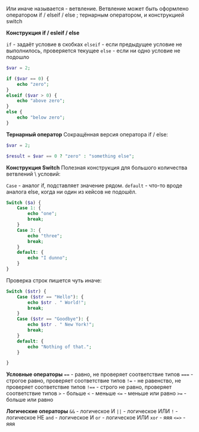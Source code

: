 Или иначе называется - ветвление. Ветвление может быть оформлено оператором if / elseif / else ; тернарным оператором, и конструкцией switch

**Конструкция if / esleif / else**

`if` - задаёт условие в скобках
`elseif` - если предыдущее условие не выполнилось, проверяется текущее
`else` - если ни одно условие не подошло

```php
$var = 2;

if ($var == 0) {
	echo "zero";
}
elseif ($var > 0) {
	echo "above zero";
}
else {
	echo "below zero";
}
```

**Тернарный оператор**
Сокращённая версия оператора if / else:
```php
$var = 2;

$result = $var == 0 ? "zero" : "something else";
```

**Конструкция Switch**
Полезная конструкция для большого количества ветвлений \ условий:

`Case` - аналог if, подставляет значение рядом.
`default` - что-то вроде аналога else, когда ни один из кейсов не подошёл.

```php
Switch ($a) {
	Case 1: {
		echo "one";
		break;
	}
	Case 3: {
		echo "three";
		break;
	}
	default: {
		echo "I dunno";
	}
}
```

Проверка строк пишется чуть иначе:
```php
Switch ($str) {
	Case ($str == "Hello"): {
		echo $str . " World!";
		break;
	}
	Case ($str == "Goodbye"): {
		echo $str . " New York!";
		break;
	}
	default: {
		echo "Nothing of that.";
	}

}
```

**Условные операторы**
`==` - равно, не проверяет соответствие типов
`===` - строгое равно, проверяет соответствие типов
`!=` - не равенство, не проверяет соответствие типов
`!==` - строго не равно, проверяет соответствие типов
`>` - больше
`<` - меньше
`<=` - меньше или равно
`>=` - больше или равно

**Логические операторы**
`&&` -  логическое И
`||` - логическое ИЛИ
`!` - логическое НЕ
`and` - логическое И
`or` - логическое ИЛИ
`xor` - яяя
`<=>` - яяя
